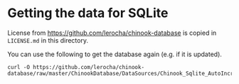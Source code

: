 # Getting the data for SQLite

License from <https://github.com/lerocha/chinook-database> is copied
in `LICENSE.md` in this directory.

You can use the following to get the database again (e.g. if it is updated).

```shell
curl -O https://github.com/lerocha/chinook-database/raw/master/ChinookDatabase/DataSources/Chinook_Sqlite_AutoIncrementPKs.sqlite
```
